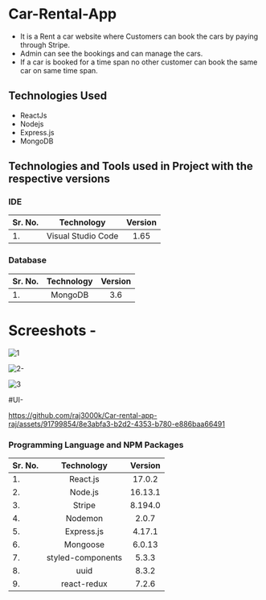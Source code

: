 # Car-Rental-App
- It is a Rent a car website where Customers can book the cars by paying through Stripe. 
- Admin can see the bookings and can manage the cars. 
- If a car is booked for a time span no other customer can book the same car on same time span.

## Technologies Used

- ReactJs
- Nodejs
- Express.js
- MongoDB

## Technologies and Tools used in Project with the respective versions

### IDE

| Sr. No. |     Technology     | Version |
| :------ | :----------------: | :-----: |
| 1.      | Visual Studio Code |  1.65   |

### Database

| Sr. No. | Technology | Version |
| :------ | :--------: | :-----: |
| 1.      |  MongoDB   |   3.6   |

# Screeshots -

![1](https://github.com/raj3000k/Car-rental-app-raj/assets/91799854/c3e0bbc7-df6d-4678-a804-53923a0c782e)

![2-](https://github.com/raj3000k/Car-rental-app-raj/assets/91799854/7eea12fc-3672-455b-8cf1-631c417b4bc6)

![3](https://github.com/raj3000k/Car-rental-app-raj/assets/91799854/91fda57c-7e2f-4ec0-9532-45b57bd90e28)

#UI-



https://github.com/raj3000k/Car-rental-app-raj/assets/91799854/8e3abfa3-b2d2-4353-b780-e886baa66491






### Programming Language and NPM Packages

| Sr. No. |  Technology  | Version |
| :------ | :----------: | :-----: |
| 1.      |   React.js   | 17.0.2 |
| 2.      |   Node.js    | 16.13.1 |
| 3.      |   Stripe     | 8.194.0 |
| 4.      |   Nodemon    |  2.0.7  |
| 5.      |  Express.js  |  4.17.1   |
| 6.      |   Mongoose   | 6.0.13  |
| 7.      |  styled-components   |  5.3.3  |
| 8.      |   uuid       |  8.3.2  |
| 9.      |   react-redux       |  7.2.6 |

